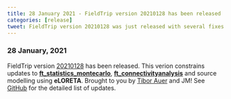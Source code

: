 ```yaml
---
title: 28 January 2021 - FieldTrip version 20210128 has been released
categories: [release]
tweet: FieldTrip version 20210128 was just released with several fixes to our statistics arsenal and source analysis. Thanks @TiborAuer and the one (and only?) Jan Mathijs! See http://www.fieldtriptoolbox.org/#28-january-2021
---
```


### 28 January, 2021

FieldTrip version [20210128](http://github.com/fieldtrip/fieldtrip/releases/tag/20210128) has been released. This verion constrains updates to **[ft_statistics_montecarlo](/reference/ft_statistics_montecarlo)**, **[ft_connectivityanalysis](/reference/ft_connectivityanalysis)** and source modelling using **eLORETA**. Brought to you by [Tibor Auer](https://github.com/tiborauer) and JM! See [GitHub](https://github.com/fieldtrip/fieldtrip/compare/20210121...20210128) for the detailed list of updates.
